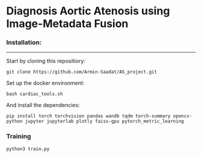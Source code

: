 # Diagnosis Aortic Atenosis using Image-Metadata Fusion

### Installation:
------------
Start by cloning this repositiory:
```
git clone https://github.com/Armin-Saadat/AS_project.git
```
Set up the docker environment:
```
bash cardiac_tools.sh
```
And install the dependencies:
```
pip install torch torchvision pandas wandb tqdm torch-summary opencv-python jupyter jupyterlab plotly faiss-gpu pytorch_metric_learning
```

### Training
```
python3 train.py
```
